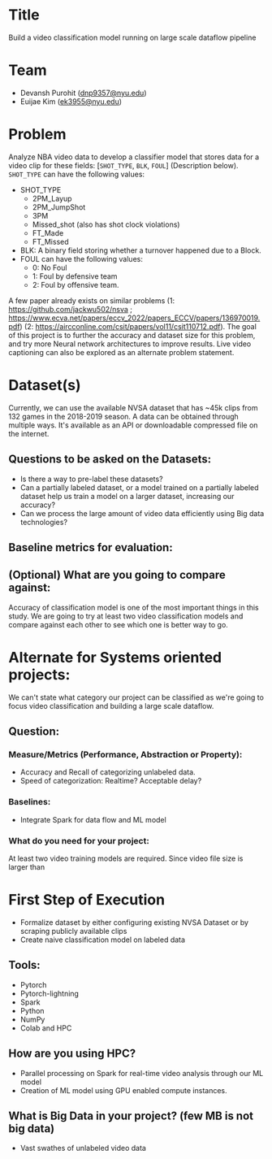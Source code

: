 # Title 

 Build a video classification model running on large scale dataflow pipeline

# Team 
- Devansh Purohit (dnp9357@nyu.edu)
- Euijae Kim (ek3955@nyu.edu)

# Problem 

Analyze NBA video data to develop a classifier model that stores data for a video clip for these fields: [`SHOT_TYPE`, `BLK`, `FOUL`] (Description below). `SHOT_TYPE` can have the following values:
- SHOT_TYPE
  - 2PM_Layup
  - 2PM_JumpShot
  - 3PM
  - Missed_shot (also has shot clock violations)
  - FT_Made
  - FT_Missed
- BLK: A binary field storing whether a turnover happened due to a Block.
- FOUL can have the following values:
  - 0: No Foul
  - 1: Foul by defensive team
  - 2: Foul by offensive team.

A few paper already exists on similar problems (1: https://github.com/jackwu502/nsva ; https://www.ecva.net/papers/eccv_2022/papers_ECCV/papers/136970019.pdf) (2: https://aircconline.com/csit/papers/vol11/csit110712.pdf). The goal of this project is to further the accuracy and dataset size for this problem, and try more Neural network architectures to improve results. Live video captioning can also be explored as an alternate problem statement. 

# Dataset(s) 

Currently, we can use the available NVSA dataset that has ~45k clips from 132 games in the 2018-2019 season. A data can be obtained through multiple ways. It's available as an API or downloadable compressed file on the internet.

## Questions to be asked on the Datasets: 

- Is there a way to pre-label these datasets?
- Can a partially labeled dataset, or a model trained on a partially labeled dataset help us train a model on a larger dataset, increasing our accuracy?
- Can we process the large amount of video data efficiently using Big data technologies?

## Baseline metrics for evaluation: 



## (Optional) What are you going to compare against: 

Accuracy of classification model is one of the most important things in this study. We are going to try at least two video classification models and compare against each other to see which one is better way to go.

# Alternate for Systems oriented projects: 

We can't state what category our project can be classified as we're going to focus video classification and building a large scale dataflow. 

## Question: 

### Measure/Metrics (Performance, Abstraction or Property): 

- Accuracy and Recall of categorizing unlabeled data.
- Speed of categorization: Realtime? Acceptable delay?

### Baselines: 

- Integrate Spark for data flow and ML model

### What do you need for your project: 

At least two video training models are required. Since video file size is larger than 

# First Step of Execution

- Formalize dataset by either configuring existing NVSA Dataset or by scraping publicly available clips
- Create naive classification model on labeled data

## Tools: 

- Pytorch
- Pytorch-lightning
- Spark
- Python
- NumPy
- Colab and HPC

## How are you using HPC? 

- Parallel processing on Spark for real-time video analysis through our ML model
- Creation of ML model using GPU enabled compute instances.

## What is Big Data in your project? (few MB is not big data) 

- Vast swathes of unlabeled video data
